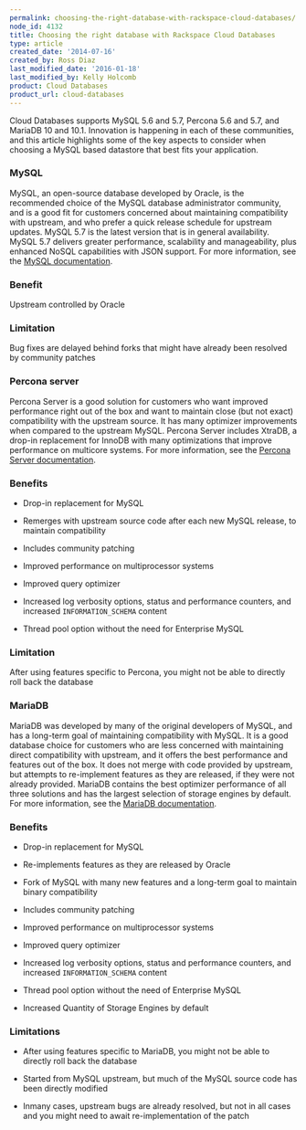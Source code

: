 ```yaml
---
permalink: choosing-the-right-database-with-rackspace-cloud-databases/
node_id: 4132
title: Choosing the right database with Rackspace Cloud Databases
type: article
created_date: '2014-07-16'
created_by: Ross Diaz
last_modified_date: '2016-01-18'
last_modified_by: Kelly Holcomb
product: Cloud Databases
product_url: cloud-databases
---
```


Cloud Databases supports MySQL 5.6 and 5.7, Percona 5.6 and 5.7, and MariaDB 10 and 10.1.
Innovation is happening in each of these communities, and this article
highlights some of the key aspects to consider when choosing a MySQL
based datastore that best fits your application.

### MySQL

MySQL, an open-source database developed by Oracle, is the recommended
choice of the MySQL database administrator community, and is a good fit
for customers concerned about maintaining compatibility with upstream,
and who prefer a quick release schedule for upstream updates. MySQL 5.7
is the latest version that is in general availability. MySQL 5.7 delivers greater performance, scalability and manageability, plus enhanced NoSQL capabilities with JSON support. For more information, see
the [MySQL documentation](http://dev.mysql.com).

### Benefit

Upstream controlled by Oracle

### Limitation

Bug fixes are delayed behind forks that might have already been resolved
by community patches

### Percona server

Percona Server is a good solution for customers who want improved
performance right out of the box and want to maintain close (but not
exact) compatibility with the upstream source. It has many optimizer
improvements when compared to the upstream MySQL. Percona Server
includes XtraDB, a drop-in replacement for InnoDB with many
optimizations that improve performance on multicore systems. For more
information, see the [Percona Server
documentation](http://www.percona.com/software/percona-server).

### Benefits

-   Drop-in replacement for MySQL

-   Remerges with upstream source code after each new MySQL release, to
    maintain compatibility

-   Includes community patching

-   Improved performance on multiprocessor systems

-   Improved query optimizer

-   Increased log verbosity options, status and performance counters,
    and increased `INFORMATION_SCHEMA` content

-   Thread pool option without the need for Enterprise MySQL

### Limitation

After using features specific to Percona, you might not be able to
directly roll back the database

### MariaDB

MariaDB was developed by many of the original developers of MySQL, and
has a long-term goal of maintaining compatibility with MySQL. It is a
good database choice for customers who are less concerned with
maintaining direct compatibility with upstream, and it offers the best
performance and features out of the box. It does not merge with code
provided by upstream, but attempts to re-implement features as they are
released, if they were not already provided. MariaDB contains the best
optimizer performance of all three solutions and has the largest
selection of storage engines by default. For more information, see the
[MariaDB documentation](https://mariadb.org/en/about/).

### Benefits

-   Drop-in replacement for MySQL

-   Re-implements features as they are released by Oracle

-   Fork of MySQL with many new features and a long-term goal to
    maintain binary compatibility

-   Includes community patching

-   Improved performance on multiprocessor systems

-   Improved query optimizer

-   Increased log verbosity options, status and performance counters,
    and increased `INFORMATION_SCHEMA` content

-   Thread pool option without the need of Enterprise MySQL

-   Increased Quantity of Storage Engines by default

### Limitations

-   After using features specific to MariaDB, you might not be able to
    directly roll back the database

-   Started from MySQL upstream, but much of the MySQL source code has
    been directly modified

-   Inmany cases, upstream bugs are already resolved, but not in all
    cases and you might need to await re-implementation of the patch
